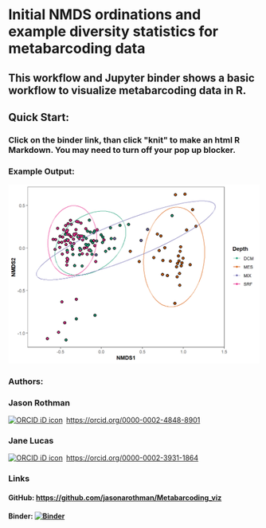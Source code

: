 # Initial NMDS ordinations and example diversity statistics for metabarcoding data  
## This workflow and Jupyter binder shows a basic workflow to visualize metabarcoding data in R.  

## Quick Start:  
### Click on the binder link, than click "knit" to make an html R Markdown. You may need to turn off your pop up blocker.  

### Example Output:  
![Img](https://raw.githubusercontent.com/jasonarothman/Metabarcoding_viz/master/NMDS.png)


### Authors:  
### Jason Rothman
<div itemscope itemtype="https://schema.org/Person"><a itemprop="sameAs" content="https://orcid.org/0000-0002-4848-8901" href="https://orcid.org/0000-0002-4848-8901" target="orcid.widget" rel="noopener noreferrer" style="vertical-align:top;"><img src="https://orcid.org/sites/default/files/images/orcid_16x16.png" style="width:1em;margin-right:.5em;" alt="ORCID iD icon">https://orcid.org/0000-0002-4848-8901</a></div>  

### Jane Lucas  
<div itemscope itemtype="https://schema.org/Person"><a itemprop="sameAs" content="https://orcid.org/0000-0002-3931-1864" href="https://orcid.org/0000-0002-3931-1864" target="orcid.widget" rel="noopener noreferrer" style="vertical-align:top;"><img src="https://orcid.org/sites/default/files/images/orcid_16x16.png" style="width:1em;margin-right:.5em;" alt="ORCID iD icon">https://orcid.org/0000-0002-3931-1864</a></div>  

### Links  

#### GitHub: https://github.com/jasonarothman/Metabarcoding_viz

#### Binder: [![Binder](https://mybinder.org/badge_logo.svg)](https://mybinder.org/v2/gh/jasonarothman/Metabarcoding_viz/master?filepath=rstudio)